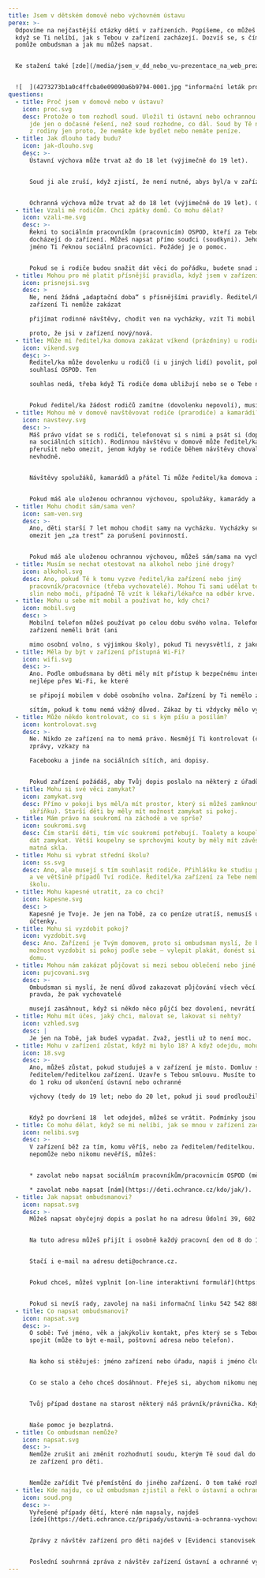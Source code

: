 ```yaml
---
title: Jsem v dětském domově nebo výchovném ústavu
perex: >-
  Odpovíme na nejčastější otázky dětí v zařízeních. Popíšeme, co můžeš dělat,
  když se Ti nelíbí, jak s Tebou v zařízení zacházejí. Dozvíš se, s čím Ti
  pomůže ombudsman a jak mu můžeš napsat.


  Ke stažení také [zde](/media/jsem_v_dd_nebo_vu-prezentace_na_web_prezentace.pdf).


  ![  ](4273273b1a0c4ffcba0e09090a6b9794-0001.jpg "informační leták pro děti z dětských domovů")
questions:
  - title: Proč jsem v domově nebo v ústavu?
    icon: proc.svg
    desc: Protože o tom rozhodl soud. Uložil ti ústavní nebo ochrannou výchovu nebo
      jde jen o dočasné řešení, než soud rozhodne, co dál. Soud by Tě neměl vzít
      z rodiny jen proto, že nemáte kde bydlet nebo nemáte peníze.
  - title: Jak dlouho tady budu?
    icon: jak-dlouho.svg
    desc: >-
      Ústavní výchova může trvat až do 18 let (výjimečně do 19 let). 


      Soud ji ale zruší, když zjistí, že není nutné, abys byl/a v zařízení. To ověřuje nejméně jednou za půl roku. Také zjišťuje, jestli by se o Tebe kromě rodičů nemohl starat někdo jiný ze širší rodiny nebo třeba pěstouni. Zrušení ústavní výchovy soudu mohou navrhnout i rodiče, pokud si myslí, že už byste mohli být zase společně doma. 


      Ochranná výchova může trvat až do 18 let (výjimečně do 19 let). O propuštění rozhoduje soud. Návrh na propuštění můžeš podat i Ty. Než soud rozhodne, co dál, může Tě dát i do diagnostického ústavu. Tady bys neměl/a zůstat déle než 8 týdnů.
  - title: Vzali mě rodičům. Chci zpátky domů. Co mohu dělat?
    icon: vzali-me.svg
    desc: >-
      Řekni to sociálním pracovníkům (pracovnicím) OSPOD, kteří za Tebou
      docházejí do zařízení. Můžeš napsat přímo soudci (soudkyni). Jeho (její)
      jméno Ti řeknou sociální pracovníci. Požádej je o pomoc.


      Pokud se i rodiče budou snažit dát věci do pořádku, budete snad zase brzy spolu. O tom ale musí rozhodnout soud.
  - title: Mohou pro mě platit přísnější pravidla, když jsem v zařízení nový/nová?
    icon: prisnejsi.svg
    desc: >
      Ne, není žádná „adaptační doba“ s přísnějšími pravidly. Ředitel/ka
      zařízení Ti nemůže zakázat 

      přijímat rodinné návštěvy, chodit ven na vycházky, vzít Ti mobil nebo Tě nepustit na internet, jen 

      proto, že jsi v zařízení nový/nová.
  - title: Může mi ředitel/ka domova zakázat víkend (prázdniny) u rodičů?
    icon: vikend.svg
    desc: >-
      Ředitel/ka může dovolenku u rodičů (i u jiných lidí) povolit, pokud s tím
      souhlasí OSPOD. Ten 

      souhlas nedá, třeba když Ti rodiče doma ubližují nebo se o Tebe nedokážou postarat. 


      Pokud ředitel/ka žádost rodičů zamítne (dovolenku nepovolí), musí v rozhodnutí vysvětlit, proč. Rodiče se proti rozhodnutí mohou odvolat.
  - title: Mohou mě v domově navštěvovat rodiče (prarodiče) a kamarádi?
    icon: navstevy.svg
    desc: >-
      Máš právo vídat se s rodiči, telefonovat si s nimi a psát si (dopisy, SMS,
      na sociálních sítích). Rodinnou návštěvu v domově může ředitel/ka zakázat,
      přerušit nebo omezit, jenom kdyby se rodiče během návštěvy chovali
      nevhodně. 


      Návštěvy spolužáků, kamarádů a přátel Ti může ředitel/ka domova zakázat nebo omezit jen jako „trest“ za porušení povinností (je to „opatření ve výchově“), ale nanejvýš na 30 dnů za 3 měsíce. 


      Pokud máš ale uloženou ochrannou výchovou, spolužáky, kamarády a přátele můžeš vidět jen „za odměnu“.
  - title: Mohu chodit sám/sama ven?
    icon: sam-ven.svg
    desc: >-
      Ano, děti starší 7 let mohou chodit samy na vycházku. Vycházky se dají
      omezit jen „za trest“ za porušení povinností. 


      Pokud máš ale uloženou ochrannou výchovou, můžeš sám/sama na vycházku jen „za odměnu“, nejdéle na 12 hodin.
  - title: Musím se nechat otestovat na alkohol nebo jiné drogy?
    icon: alkohol.svg
    desc: Ano, pokud Tě k tomu vyzve ředitel/ka zařízení nebo jiný
      pracovník/pracovnice (třeba vychovatelé). Mohou Ti sami udělat test ze
      slin nebo moči, případně Tě vzít k lékaři/lékařce na odběr krve.
  - title: Mohu u sebe mít mobil a používat ho, kdy chci?
    icon: mobil.svg
    desc: >
      Mobilní telefon můžeš používat po celou dobu svého volna. Telefon by Ti v
      zařízení neměli brát (ani 

      mimo osobní volno, s výjimkou školy), pokud Ti nevysvětlí, z jakého vážného důvodu to dělají.
  - title: Měla by být v zařízení přístupná Wi-Fi?
    icon: wifi.svg
    desc: >-
      Ano. Podle ombudsmana by děti měly mít přístup k bezpečnému internetu,
      nejlépe přes Wi-Fi, ke které 

      se připojí mobilem v době osobního volna. Zařízení by Ti nemělo zakazovat přístup k sociálním 

      sítím, pokud k tomu nemá vážný důvod. Zákaz by ti vždycky mělo vysvětlit.
  - title: Může někdo kontrolovat, co si s kým píšu a posílám?
    icon: kontrolovat.svg
    desc: >-
      Ne. Nikdo ze zařízení na to nemá právo. Nesmějí Ti kontrolovat (číst) SMS,
      zprávy, vzkazy na 

      Facebooku a jinde na sociálních sítích, ani dopisy. 


      Pokud zařízení požádáš, aby Tvůj dopis poslalo na některý z úřadů, taky si ho nesmí přečíst. Jen výjimečně, když budeš otevírat podezřelý balík nebo dopis, může u toho být ředitel/ka zařízení.
  - title: Mohu si své věci zamykat?
    icon: zamykat.svg
    desc: Přímo v pokoji bys měl/a mít prostor, který si můžeš zamknout (stolek,
      skříňku). Starší děti by měly mít možnost zamykat si pokoj.
  - title: Mám právo na soukromí na záchodě a ve sprše?
    icon: soukromi.svg
    desc: Čím starší děti, tím víc soukromí potřebují. Toalety a koupelny by se měly
      dát zamykat. Větší koupelny se sprchovými kouty by měly mít závěsy nebo
      matná skla.
  - title: Mohu si vybrat střední školu?
    icon: ss.svg
    desc: Ano, ale musejí s tím souhlasit rodiče. Přihlášku ke studiu podepisuješ Ty
      a ve většině případů Tví rodiče. Ředitel/ka zařízení za Tebe nemůže vybrat
      školu.
  - title: Mohu kapesné utratit, za co chci?
    icon: kapesne.svg
    desc: >
      Kapesné je Tvoje. Je jen na Tobě, za co peníze utratíš, nemusíš ukazovat
      účtenky.
  - title: Mohu si vyzdobit pokoj?
    icon: vyzdobit.svg
    desc: Ano. Zařízení je Tvým domovem, proto si ombudsman myslí, že bys měl/a mít
      možnost vyzdobit si pokoj podle sebe – vylepit plakát, donést si věci z
      domu.
  - title: Mohou nám zakázat půjčovat si mezi sebou oblečení nebo jiné věci?
    icon: pujcovani.svg
    desc: >-
      Ombudsman si myslí, že není důvod zakazovat půjčování všech věcí. Je ale
      pravda, že pak vychovatelé 

      musejí zasáhnout, když si někdo něco půjčí bez dovolení, nevrátí to, nebo zničí, případně když někdo někoho nutí půjčit věc, přestože ji půjčit nechce (při šikaně).
  - title: Mohu mít účes, jaký chci, malovat se, lakovat si nehty?
    icon: vzhled.svg
    desc: |
      Je jen na Tobě, jak budeš vypadat. Zvaž, jestli už to není moc.
  - title: Mohu v zařízení zůstat, když mi bylo 18? A když odejdu, mohu se vrátit?
    icon: 18.svg
    desc: >-
      Ano, můžeš zůstat, pokud studuješ a v zařízení je místo. Domluv se s
      ředitelem/ředitelkou zařízení. Uzavře s Tebou smlouvu. Musíte to stihnout
      do 1 roku od ukončení ústavní nebo ochranné 

      výchovy (tedy do 19 let; nebo do 20 let, pokud ji soud prodloužil). 


      Když po dovršení 18  let odejdeš, můžeš se vrátit. Podmínky jsou stejné, jako když chceš zůstat.
  - title: Co mohu dělat, když se mi nelíbí, jak se mnou v zařízení zacházejí?
    icon: nelibi.svg
    desc: >-
      V zařízení běž za tím, komu věříš, nebo za ředitelem/ředitelkou. Když to
      nepomůže nebo nikomu nevěříš, můžeš:


      * zavolat nebo napsat sociálním pracovníkům/pracovnicím OSPOD (měli by Tě v zařízení pravidelně navštěvovat) nebo

      * zavolat nebo napsat [nám](https://deti.ochrance.cz/kdo/jak/).
  - title: Jak napsat ombudsmanovi?
    icon: napsat.svg
    desc: >-
      Můžeš napsat obyčejný dopis a poslat ho na adresu Údolní 39, 602 00 Brno. 


      Na tuto adresu můžeš přijít i osobně každý pracovní den od 8 do 16 hodin. Právník/právnička s Tebou věc probere. 


      Stačí i e-mail na adresu deti@ochrance.cz. 


      Pokud chceš, můžeš vyplnit [on-line interaktivní formulář](https://portal.ochrance.cz/Submissions/AddChild).


      Pokud si nevíš rady, zavolej na naši informační linku 542 542 888 (v pracovní dny od 8 do 16 hodin).
  - title: Co napsat ombudsmanovi?
    icon: napsat.svg
    desc: >-
      O sobě: Tvé jméno, věk a jakýkoliv kontakt, přes který se s Tebou můžeme
      spojit (může to být e-mail, poštovní adresa nebo telefon).


      Na koho si stěžuješ: jméno zařízení nebo úřadu, napiš i jméno člověka, jehož postup se Ti nelíbí. 


      Co se stalo a čeho chceš dosáhnout. Přeješ si, abychom nikomu neprozradili, že jsi mu napsal/a? Napiš nám to. 


      Tvůj případ dostane na starost některý náš právník/právnička. Kdyby ještě potřebovali něco vědět, napíší Ti nebo zavolají.


      Naše pomoc je bezplatná.
  - title: Co ombudsman nemůže?
    icon: napsat.svg
    desc: >-
      Nemůže zrušit ani změnit rozhodnutí soudu, kterým Tě soud dal do některého
      ze zařízení pro děti. 


      Nemůže zařídit Tvé přemístění do jiného zařízení. O tom také rozhoduje soud.
  - title: Kde najdu, co už ombudsman zjistil a řekl o ústavní a ochranné výchově?
    icon: soud.png
    desc: >-
      Vyřešené případy dětí, které nám napsaly, najdeš
      [zde](https://deti.ochrance.cz/pripady/ustavni-a-ochranna-vychova/). 


      Zprávy z návštěv zařízení pro děti najdeš v [Evidenci stanovisek ochránce](https://eso.ochrance.cz) (v záložce Oblast práva vyber 207.4 Poměry v zařízení pro děti, nebo 803 Detence - ochranná nebo ústavní výchova). 


      Poslední souhrnná zpráva z návštěv zařízení ústavní a ochranné výchovy je k dispozici [zde](https://www.ochrance.cz/uploads-import/ESO/%C5%A0kolsk%C3%A1-za%C5%99%C3%ADzen%C3%AD_CZ_el-verze.pdf). Jsou v ní mimo jiné popsány systémové problémy, na které ombudsman upozorňuje, a doporučení adresovaná zařízením, aby zajišťovaly péči o děti lépe.
---
```

